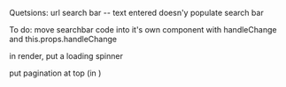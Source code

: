 Quetsions:
url search bar -- text entered doesn'y populate search bar


To do:
move searchbar code into it's own component with handleChange and this.props.handleChange

in render, put a loading spinner

put pagination at top (in )